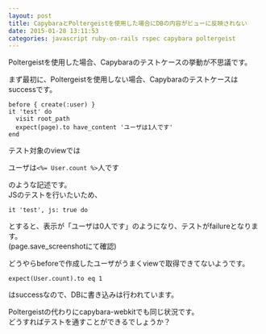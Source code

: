 ```yaml
---
layout: post
title: CapybaraとPoltergeistを使用した場合にDBの内容がビューに反映されない
date: 2015-01-28 13:11:53
categories: javascript ruby-on-rails rspec capybara poltergeist
---
```

<p>Poltergeistを使用した場合、Capybaraのテストケースの挙動が不思議です。</p>

<p>まず最初に、Poltergeistを使用しない場合、Capybaraのテストケースはsuccessです。</p>

```
before { create(:user) }
it 'test' do
  visit root_path
  expect(page).to have_content 'ユーザは1人です'
end
```

<p>テスト対象のviewでは</p>

<p>ユーザは<code>&lt;%= User.count %&gt;</code>人です</p>

<p>のような記述です。<br>
JSのテストを行いたいため、</p>

```
it 'test', js: true do
```

<p>とすると、表示が「ユーザは0人です」のようになり、テストがfailureとなります。<br>
(page.save_screenshotにて確認)</p>

<p>どうやらbeforeで作成したユーザがうまくviewで取得できてないようです。</p>

```
expect(User.count).to eq 1
```

<p>はsuccessなので、DBに書き込みは行われています。</p>

<p>Poltergeistの代わりにcapybara-webkitでも同じ状況です。<br>
どうすればテストを通すことができるでしょうか？</p>
